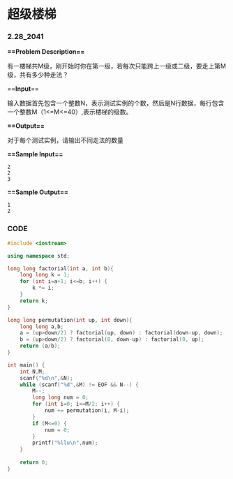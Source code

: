 # 超级楼梯

### 2.28_2041

**==Problem Description==**

有一楼梯共M级，刚开始时你在第一级，若每次只能跨上一级或二级，要走上第M级，共有多少种走法？

==**Input**==

输入数据首先包含一个整数N，表示测试实例的个数，然后是N行数据，每行包含一个整数M（1<=M<=40）,表示楼梯的级数。

**==Output==**

对于每个测试实例，请输出不同走法的数量

**==Sample Input==**

```
2
2
3
```

**==Sample Output==**

```
1
2
```



### CODE

```CPP
#include <iostream>

using namespace std;

long long factorial(int a, int b){
    long long k = 1;
    for (int i=a+1; i<=b; i++) {
        k *= i;
    }
    return k;
}

long long permutation(int up, int down){
    long long a,b;
    a = (up>down/2) ? factorial(up, down) : factorial(down-up, down);
    b = (up>down/2) ? factorial(0, down-up) : factorial(0, up);
    return (a/b);
}

int main() {
    int N,M;
    scanf("%d\n",&N);
    while (scanf("%d",&M) != EOF && N--) {
        M--;
        long long num = 0;
        for (int i=0; i<=M/2; i++) {
            num += permutation(i, M-i);
        }
        if (M<=0) {
            num = 0;
        }
        printf("%llu\n",num);
    }
    
    return 0;
}
```

